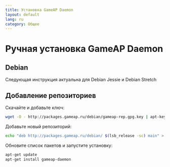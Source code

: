 ```yaml
---
title: Установка GameAP Daemon
layout: default
lang: ru
category: Общее
---
```


# Ручная установка GameAP Daemon

## Debian

Следующая инструкция актуальна для Debian Jessie и Debian Stretch

## Добавление репозиториев

Скачайте и добавьте ключ:
```bash
wget -O - http://packages.gameap.ru/debian/gameap-rep.gpg.key | apt-key add -
```

Добавьте новый репозиторий:
```bash
echo "deb http://packages.gameap.ru/debian/ $(lsb_release -sc) main" > /etc/apt/sources.list.d/gameap.list
```

Обновите список пакетов и запустите установку:
```bash
apt-get update
apt-get install gameap-daemon
```
